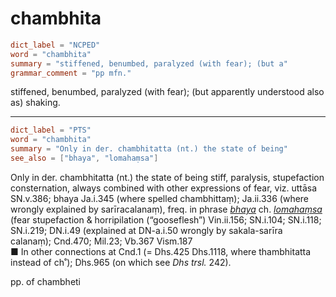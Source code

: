 # chambhita

``` toml
dict_label = "NCPED"
word = "chambhita"
summary = "stiffened, benumbed, paralyzed (with fear); (but a"
grammar_comment = "pp mfn."
```

stiffened, benumbed, paralyzed (with fear); (but apparently understood also as) shaking.

--------------------

``` toml
dict_label = "PTS"
word = "chambhita"
summary = "Only in der. chambhitatta (nt.) the state of being"
see_also = ["bhaya", "lomahaṃsa"]
```

Only in der. chambhitatta (nt.) the state of being stiff, paralysis, stupefaction consternation, always combined with other expressions of fear, viz. uttāsa SN.v.386; bhaya Ja.i.345 (where spelled chambhittaṃ); Ja.ii.336 (where wrongly explained by sarīracalanaṃ), freq. in phrase *[bhaya](bhaya.md)* ch. *[lomahaṃsa](lomahaṃsa.md)* (fear stupefaction & horripilation (“gooseflesh”) Vin.ii.156; SN.i.104; SN.i.118; SN.i.219; DN.i.49 (explained at DN\-a.i.50 wrongly by sakala\-sarīra calanaṃ); Cnd.470; Mil.23; Vb.367 Vism.187  
■ In other connections at Cnd.1 (= Dhs.425 Dhs.1118, where thambhitatta instead of ch˚); Dhs.965 (on which see *Dhs trsl.* 242).

pp. of chambheti

